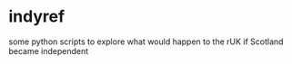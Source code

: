 indyref
=======

some python scripts to explore what would happen to the rUK if Scotland became independent
